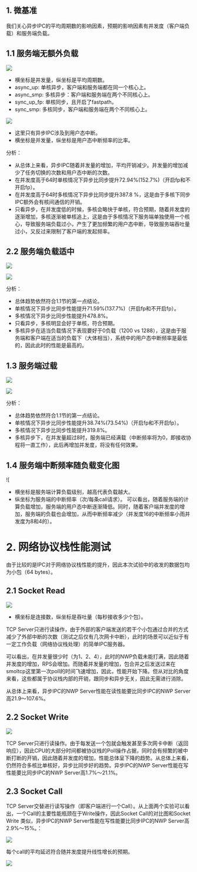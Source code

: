 ## 1. 微基准

我们关心异步IPC的平均周期数的影响因素，预期的影响因素有并发度（客户端负载）和服务端负载。

## 1.1 服务端无额外负载

![](../images/async_ipc_fpga_0.png)
- 横坐标是并发量，纵坐标是平均周期数。
- async_up: 单核异步，客户端和服务端都在同一个核心上。
- async_smp: 多核异步：客户端和服务端在两个不同核心上。
- sync_up_fp: 单核同步，且开启了fastpath。
- sync_smp: 多核同步，客户端和服务端在两个不同核心上。

![](../images/uintr_fpga0.png)
- 这里只有异步IPC涉及到用户态中断。
- 横坐标是并发量，纵坐标是用户态中断频率的比率。

分析：
- 从总体上来看，异步IPC随着并发量的增加，平均开销减少。并发量的增加减少了任务切换的次数和用户态中断的次数。
- 在并发度高于64时单核情况下异步比同步提升72.94%(152.7%)（开启fp和不开启fp）。
- 在并发度高于64时多核情况下异步比同步提升387.8 %，这是由于多核下同步IPC额外会有核间通信的开销。
- 只看异步，在并发度低的时候，多核会略快于单核，符合预期，随着并发度的逐渐增加，多核逐渐被单核追上，这是由于多核情况下服务端单独使用一个核心，导致服务端负载过小，产生了更加频繁的用户态中断，导致服务端吞吐量过小，又反过来限制了客户端的发起频率。

## 2.2 服务端负载适中

![](../images/async_ipc_fpga1.png)

![](../images/uintr_fpga1.png)

分析：
- 总体趋势依然符合1.1节的第一点结论。
- 单核情况下异步比同步性能提升71.59%(137.7%)（开启fp和不开启fp）。
- 多核情况下异步比同步性能提升478.8%。
- 只看异步，多核明显会好于单核，符合预期。
- 多核异步在适当负载情况下表现要好于0负载（1200 vs 1288），这是由于服务端和客户端在适当的负载下（大体相当），系统中的用户态中断频率是最低的，因此此时的性能是最高的。

## 1.3 服务端过载

![](../images/async_ipc_fpga2.png)

![](../images/uintr_fpga2.png)

分析：
- 总体趋势依然符合1.1节的第一点结论。
- 单核情况下异步比同步性能提升38.74%(73.54%)（开启fp和不开启fp）。
- 多核情况下异步比同步性能提升319.8%。
- 多核异步下，在并发量超过8时，服务端已经满载（中断频率将为0，即接收协程将一直工作），此后再增加并发度，将没有任何效果。

## 1.4 服务端中断频率随负载变化图

![[](../images/workload_uintr_freq.png)
- 横坐标是服务端计算负载级别，越高代表负载越大。
- 纵坐标为服务端的中断频率（次/每条call请求）。
可以看出，随着服务端的计算负载增加，服务端的用户态中断逐渐降低。同时，随着客户端并发度的增加，服务端的负载也会增加，从而中断频率减少（并发度16的中断频率小雨并发度为8和4的）。

# 2. 网络协议栈性能测试

由于比较的是IPC对于网络协议栈性能的提升，因此本次试验中的收发的数据包均为小包（64 bytes）。
## 2.1 Socket Read

![](../images/fpga_socket_read.png)

- 横坐标是连接数，纵坐标是吞吐量（每秒接收多少个包）。

TCP Server只进行读操作，由于外部的客户端发送的若干个小包通过合并的方式减少了外部中断的次数（测试之后仅有几次网卡中断），此时的场景可以近似于有一定工作负载（网络协议栈处理）的简单IPC服务器。

可以看出，在并发量很少时（为1、2、4），此时的NWP负载未能打满，因此随着并发度的增加，RPS会增加。而随着并发量的增加，包合并之后发送过来在smoltcp这里第一次poll的时间飞速增加，因此，性能开始下降。但从对比的角度来看，这些都属于协议栈内部的开销，跟同步和异步无关，因此无需进行消除。

从总体上来看，异步IPC的NWP Server性能在读性能要比同步IPC的NWP Server高21.9～107.6%。

## 2.2 Socket Write

![](../images/fpga_socket_write.png)


TCP Server只进行读操作。由于每发送一个包就会触发甚至多次网卡中断（返回响应），因此CPU的大部分时间都被协议栈的Poll操作占据，同时会有频繁的被中断打断的开销，因此随着并发度的增加，性能总体呈下降的趋势。从总体上来看，仍然符合多核比单核好，异步比同步好的趋势。异步IPC的NWP Server性能在写性能要比同步IPC的NWP Server高1.7%～21.1%。

## 2.3 Socket Call


TCP Server交替进行读写操作（即客户端进行一个Call）。从上面两个实验可以看出，一个Call的主要性能瓶颈在于Write操作，因此Socket Call的对比图和Socket Write 类似，异步IPC的NWP Server性能在写性能要比同步IPC的NWP Server高2.9%～15%。：

![](../images/fpga_socket_call_rps.png)

每个call的平均延迟符合随并发度提升线性增长的预期。

![](../images/fpga_socket_call_delay.png)
